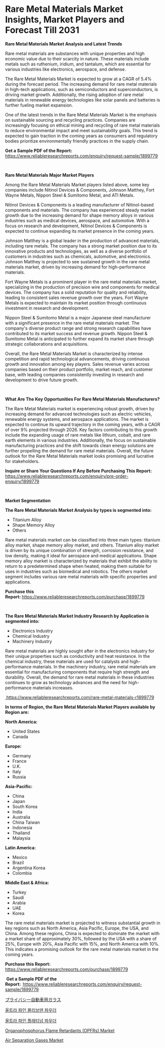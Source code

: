 <p><h1>Rare Metal Materials Market Insights, Market Players and Forecast Till 2031</h1></p><p><strong>Rare Metal Materials Market Analysis and Latest Trends</strong></p>
<p><p>Rare metal materials are substances with unique properties and high economic value due to their scarcity in nature. These materials include metals such as ruthenium, iridium, and tantalum, which are essential for various industries like electronics, aerospace, and defense.</p><p>The Rare Metal Materials Market is expected to grow at a CAGR of 5.4% during the forecast period. The increasing demand for rare metal materials in high-tech applications, such as semiconductors and superconductors, is driving market growth. Additionally, the rising adoption of rare metal materials in renewable energy technologies like solar panels and batteries is further fueling market expansion.</p><p>One of the latest trends in the Rare Metal Materials Market is the emphasis on sustainable sourcing and recycling practices. Companies are increasingly focusing on ethical mining and recycling of rare metal materials to reduce environmental impact and meet sustainability goals. This trend is expected to gain traction in the coming years as consumers and regulatory bodies prioritize environmentally friendly practices in the supply chain.</p></p>
<p><strong>Get a Sample PDF of the Report:&nbsp;</strong> <a href="https://www.reliableresearchreports.com/enquiry/request-sample/1899779">https://www.reliableresearchreports.com/enquiry/request-sample/1899779</a></p>
<p>&nbsp;</p>
<p><strong>Rare Metal Materials Major Market Players</strong></p>
<p><p>Among the Rare Metal Materials Market players listed above, some key companies include Nitinol Devices & Components, Johnson Matthey, Fort Wayne Metals, Nippon Steel & Sumitomo Metal, and ATI Metals.</p><p>Nitinol Devices & Components is a leading manufacturer of Nitinol-based components and materials. The company has experienced steady market growth due to the increasing demand for shape memory alloys in various industries such as medical devices, aerospace, and automotive. With a focus on research and development, Nitinol Devices & Components is expected to continue expanding its market presence in the coming years.</p><p>Johnson Matthey is a global leader in the production of advanced materials, including rare metals. The company has a strong market position due to its innovative products and technologies, as well as a diverse portfolio of customers in industries such as chemicals, automotive, and electronics. Johnson Matthey is projected to see sustained growth in the rare metal materials market, driven by increasing demand for high-performance materials.</p><p>Fort Wayne Metals is a prominent player in the rare metal materials market, specializing in the production of precision wire and components for medical devices. The company has a solid reputation for quality and reliability, leading to consistent sales revenue growth over the years. Fort Wayne Metals is expected to maintain its market position through continuous investment in research and development.</p><p>Nippon Steel & Sumitomo Metal is a major Japanese steel manufacturer with a significant presence in the rare metal materials market. The company's diverse product range and strong research capabilities have contributed to its market success and revenue growth. Nippon Steel & Sumitomo Metal is anticipated to further expand its market share through strategic collaborations and acquisitions.</p><p>Overall, the Rare Metal Materials Market is characterized by intense competition and rapid technological advancements, driving continuous growth and innovation among key players. Sales revenue varies across companies based on their product portfolio, market reach, and customer base, with leading companies consistently investing in research and development to drive future growth.</p></p>
<p>&nbsp;</p>
<p><strong>What Are The Key Opportunities For Rare Metal Materials Manufacturers?</strong></p>
<p><p>The Rare Metal Materials market is experiencing robust growth, driven by increasing demand for advanced technologies such as electric vehicles, renewable energy systems, and aerospace applications. The market is expected to continue its upward trajectory in the coming years, with a CAGR of over 9% projected through 2026. Key factors contributing to this growth include the expanding usage of rare metals like lithium, cobalt, and rare earth elements in various industries. Additionally, the focus on sustainable manufacturing practices and the shift towards clean energy solutions are further propelling the demand for rare metal materials. Overall, the future outlook for the Rare Metal Materials market looks promising and lucrative for stakeholders.</p></p>
<p><strong>Inquire or Share Your Questions If Any Before Purchasing This Report:</strong> <a href="https://www.reliableresearchreports.com/enquiry/pre-order-enquiry/1899779">https://www.reliableresearchreports.com/enquiry/pre-order-enquiry/1899779</a></p>
<p>&nbsp;</p>
<p><strong>Market Segmentation</strong></p>
<p><strong>The Rare Metal Materials Market Analysis by types is segmented into:</strong></p>
<p><ul><li>Titanium Alloy</li><li>Shape Memory Alloy</li><li>Others</li></ul></p>
<p><p>Rare metal materials market can be classified into three main types: titanium alloy market, shape memory alloy market, and others. Titanium alloy market is driven by its unique combination of strength, corrosion resistance, and low density, making it ideal for aerospace and medical applications. Shape memory alloy market is characterized by materials that exhibit the ability to return to a predetermined shape when heated, making them suitable for uses in industries such as biomedical and robotics. The others market segment includes various rare metal materials with specific properties and applications.</p></p>
<p><strong>Purchase this Report:&nbsp;</strong><a href="https://www.reliableresearchreports.com/purchase/1899779">https://www.reliableresearchreports.com/purchase/1899779</a></p>
<p>&nbsp;</p>
<p><strong>The Rare Metal Materials Market Industry Research by Application is segmented into:</strong></p>
<p><ul><li>Electronics Industry</li><li>Chemical Industry</li><li>Machinery Industry</li></ul></p>
<p><p>Rare metal materials are highly sought after in the electronics industry for their unique properties such as conductivity and heat resistance. In the chemical industry, these materials are used for catalysts and high-performance materials. In the machinery industry, rare metal materials are essential for manufacturing components that require high strength and durability. Overall, the demand for rare metal materials in these industries continues to grow as technology advances and the need for high-performance materials increases.</p></p>
<p><a href="https://www.reliableresearchreports.com/rare-metal-materials-r1899779">&nbsp;https://www.reliableresearchreports.com/rare-metal-materials-r1899779</a></p>
<p><strong>In terms of Region, the Rare Metal Materials Market Players available by Region are:</strong></p>
<p>
    <p> <strong> North America: </strong>
        <ul>
            <li>United States</li>
            <li>Canada</li>
        </ul>
        </p> 
    <p> <strong> Europe: </strong>
        <ul>
            <li>Germany</li>
            <li>France</li>
            <li>U.K.</li>
            <li>Italy</li>
            <li>Russia</li>
        </ul>
        </p> 
    <p> <strong> Asia-Pacific: </strong>
        <ul>
            <li>China</li>
            <li>Japan</li>
            <li>South Korea</li>
            <li>India</li>
            <li>Australia</li>
            <li>China Taiwan</li>
            <li>Indonesia</li>
            <li>Thailand</li>
            <li>Malaysia</li>
        </ul>
        </p> 
    <p> <strong> Latin America: </strong>
        <ul>
            <li>Mexico</li>
            <li>Brazil</li>
            <li>Argentina Korea</li>
            <li>Colombia</li>
        </ul>
        </p> 
    <p> <strong> Middle East & Africa: </strong>
        <ul>
            <li>Turkey</li>
            <li>Saudi</li>
            <li>Arabia</li>
            <li>UAE</li>
            <li>Korea</li>
        </ul>
    </p>
    </p>
<p><p>The rare metal materials market is projected to witness substantial growth in key regions such as North America, Asia Pacific, Europe, the USA, and China. Among these regions, China is expected to dominate the market with a market share of approximately 30%, followed by the USA with a share of 25%, Europe with 20%, Asia Pacific with 15%, and North America with 10%. This indicates a promising outlook for the rare metal materials market in the coming years.</p></p>
<p><strong>Purchase this Report: </strong><a href="https://www.reliableresearchreports.com/purchase/1899779">https://www.reliableresearchreports.com/purchase/1899779</a></p>
<p>&nbsp;<strong>Get a Sample PDF of the Report:&nbsp;&nbsp;</strong><a href="https://www.reliableresearchreports.com/enquiry/request-sample/1899779">https://www.reliableresearchreports.com/enquiry/request-sample/1899779</a></p>
<p><strong></strong></p>
<p><p><a href="https://github.com/MacyOrn/Market-Research-Report-List-1/blob/main/2606467138944.md">プライバシー自動車用ガラス</a></p><p><a href="https://github.com/novabrown3/Market-Research-Report-List-1/blob/main/7110163145234.md">울트라 파인 몰리브덴 파우더</a></p><p><a href="https://github.com/durgin521/Market-Research-Report-List-1/blob/main/7170758145235.md">울트라 파인 플래티넘 파우더</a></p><p><a href="https://github.com/wwwkeltoum/Market-Research-Report-List-3/blob/main/organophosphorus-flame-retardants-opfrs-market.md">Organophosphorus Flame Retardants (OPFRs) Market</a></p><p><a href="https://github.com/joannesouthgate/Market-Research-Report-List-3/blob/main/air-separation-gases-market.md">Air Separation Gases Market</a></p></p>